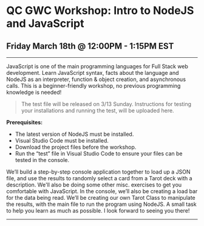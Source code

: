 # QC GWC Workshop: Intro to NodeJS and JavaScript
## Friday March 18th @ 12:00PM - 1:15PM EST
---

JavaScript is one of the main programming languages for Full Stack web development. Learn JavaScript syntax, facts about the language and NodeJS as an interpreter, function & object creation, and asynchronous calls. This is a beginner-friendly workshop, no previous programming knowledge is needed!

> The test file will be released on 3/13 Sunday. Instructions for testing your installations and running the test, will be uploaded here.

**Prerequisites:**
* The latest version of NodeJS must be installed.
* Visual Studio Code must be installed. 
* Download the project files before the workshop.
* Run the “test” file in Visual Studio Code to ensure your files can be tested in the console.

We’ll build a step-by-step console application together to load up a JSON file, and use the results to randomly select a card from a Tarot deck with a description. We'll also be doing some other misc. exercises to get you comfortable with JavaScript. In the console, we’ll also be creating a load bar for the data being read. We’ll be creating our own Tarot Class to manipulate the results, with the main file to run the program using NodeJS. A small task to help you learn as much as possible. I look forward to seeing you there!

---
